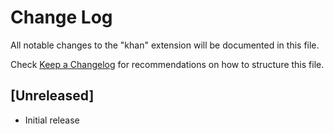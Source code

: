 # Change Log

All notable changes to the "khan" extension will be documented in this file.

Check [Keep a Changelog](http://keepachangelog.com/) for recommendations on how to structure this file.

## [Unreleased]

- Initial release
